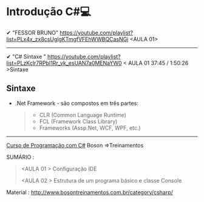 # 							                                                                        **Introdução  C#**💻





✔ "FESSOR BRUNO" https://youtube.com/playlist?list=PLx4x_zx8csUglgKTmgfVFEhWWBQCasNGi <AULA  01>



---



✔ "C# Sintaxe " https://youtube.com/playlist?list=PLzKclr7RPbI1Rr_vk_esUAN7a0MENaYW0 <  AULA  01  37:45 / 1:50:26 >Sintaxe

## **Sintaxe**

- .Net Framework - são compostos em três partes:

  >- CLR (Common Language Runtime)   
  >- FCL (Framework Class Library)
  >- Frameworks (Assp.Net, WCF, WPF, etc.)
  
  

---

[Curso de Programação com C#](https://www.youtube.com/watch?v=r2kEkCGrxZs&list=PLucm8g_ezqNoMPIGWbRJXemJKyoUpTjA1) Boson =>Treinamentos

SUMÁRIO :

> <AULA  01 > Configuração IDE
>
> <AULA  02 > Estrutura de um programa básico e classe Console

Material : http://www.bosontreinamentos.com.br/category/csharp/



